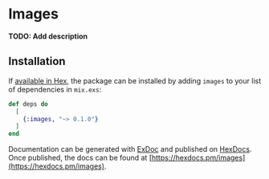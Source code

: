 # Images

**TODO: Add description**

## Installation

If [available in Hex](https://hex.pm/docs/publish), the package can be installed
by adding `images` to your list of dependencies in `mix.exs`:

```elixir
def deps do
  [
    {:images, "~> 0.1.0"}
  ]
end
```

Documentation can be generated with [ExDoc](https://github.com/elixir-lang/ex_doc)
and published on [HexDocs](https://hexdocs.pm). Once published, the docs can
be found at [https://hexdocs.pm/images](https://hexdocs.pm/images).

